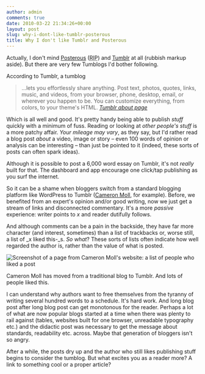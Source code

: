 ```yaml
---
author: admin
comments: true
date: 2010-03-22 21:34:26+00:00
layout: post
slug: why-i-dont-like-tumblr-posterous
title: Why I don't like Tumblr and Posterous
---
```


Actually, I don't mind [Posterous](http://posterous.com/) (<abbr title="Rest in Peace">RIP</abbr>) and [Tumblr](http://tumblr.com) at all (rubbish markup aside). But there are very few Tumblogs I'd bother following.

According to Tumblr, a tumblog


> &hellip;lets you effortlessly share anything. Post text, photos, quotes, links, music, and videos, from your browser, phone, desktop, email, or wherever you happen to be. You can customize everything, from colors, to your theme's HTML. <cite><a href="http://www.tumblr.com/about">Tumblr about page</a></cite>

Which is all well and good. It's pretty handy being able to publish _stuff_ quickly with a minimum of fuss. Reading or looking at _other people's stuff_ is a more patchy affair. _Your mileage may vary_, as they say, but I'd rather read a blog post _about_ a video, image or story &#8211; even 100 words of opinion or analysis can be interesting &#8211; than just be pointed to it (indeed, these sorts of posts can often spark ideas).

Although it is possible to post a 6,000 word essay on Tumblr, it's not *really* built for that. The dashboard and app encourage one click/tap publishing as you surf the internet.

So it can be a shame when bloggers switch from a standard blogging platform like WordPress to Tumblr ([Cameron Moll](http://cameronmoll.com), for example). Before, we benefited from an expert's opinion and/or good writing, now we just get a stream of links and disconnected commentary. It's a more _passive_ experience: writer points to _x_ and reader dutifully follows.

And although comments can be a pain in the backside, they have far more character (and interest, sometimes) than a list of trackbacks or, worse still, a list of _x liked this-_s. *So what*? These sorts of lists often indicate how well regarded the author is, rather than the value of what is posted.

<img src="/uploads/2010/03/moll.jpg" alt="Screenshot of a page from Cameron Moll's website: a list of people who liked a post">

<p class="figcaption">Cameron Moll has moved from a traditional blog to Tumblr. And lots of people liked this.</p>

I can understand why authors want to free themselves from the tyranny of writing several hundred words to a schedule. It's hard work. And long blog post after long blog post can get monotonous for the reader. Perhaps a lot of what are now popular blogs started at a time when there was plenty to rail against (tables, websites built for one browser, unreadable typography etc.) and the didactic post was necessary to get the message about standards, readability etc. across. Maybe that generation of bloggers isn't so angry.

After a while, the posts dry up and the author who still likes publishing stuff begins to consider the tumblog. But what excites you as a reader more? A link to something cool or a proper article?